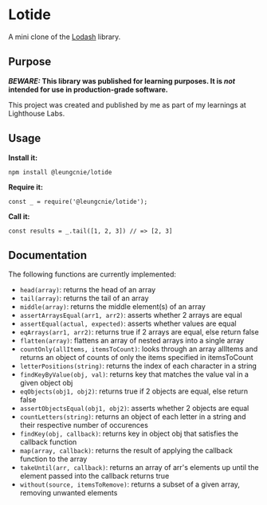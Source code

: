 # Lotide

A mini clone of the [Lodash](https://lodash.com) library.

## Purpose

**_BEWARE:_ This library was published for learning purposes. It is _not_ intended for use in production-grade software.**

This project was created and published by me as part of my learnings at Lighthouse Labs. 

## Usage

**Install it:**

`npm install @leungcnie/lotide`

**Require it:**

`const _ = require('@leungcnie/lotide');`

**Call it:**

`const results = _.tail([1, 2, 3]) // => [2, 3]`

## Documentation

The following functions are currently implemented:

* `head(array)`: returns the head of an array
* `tail(array)`: returns the tail of an array
* `middle(array)`: returns the middle element(s) of an array
* `assertArraysEqual(arr1, arr2)`: asserts whether 2 arrays are equal
* `assertEqual(actual, expected)`: asserts whether values are equal
* `eqArrays(arr1, arr2)`: returns true if 2 arrays are equal, else return false
* `flatten(array)`: flattens an array of nested arrays into a single array
* `countOnly(allItems, itemsToCount)`: looks through an array allItems and returns an object of counts of only the items specified in itemsToCount
* `letterPositions(string)`: returns the index of each character in a string
* `findKeyByValue(obj, val)`: returns key that matches the value val in a given object obj
* `eqObjects(obj1, obj2)`: returns true if 2 objects are equal, else return false
* `assertObjectsEqual(obj1, obj2)`: asserts whether 2 objects are equal
* `countLetters(string)`: returns an object of each letter in a string and their respective number of occurences
*  `findKey(obj, callback)`: returns key in object obj that satisfies the callback function
* `map(array, callback)`: returns the result of applying the callback function to the array
* `takeUntil(arr, callback)`: returns an array of arr's elements up until the element passed into the callback returns true
* `without(source, itemsToRemove)`: returns a subset of a given array, removing unwanted elements 